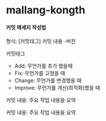 # mallang-kongth

<h4 data-ke-size="size20"><b>커밋 메세지 작성법</b></h4>
<p data-ke-size="size16">형식: [커밋태그] 커밋 내용 -버전</p>
<p data-ke-size="size16">커밋태그</p>
<ul style="list-style-type: circle;" data-ke-list-type="circle">
<li>Add: 무언가를 추가 했을때</li>
<li>Fix: 무언가를 고쳤을 때</li>
<li>Change: 무언가를 변경했을 때</li>
<li>Improve: 무언가를 개선(최적화)했을 때</li>
</ul>
<p data-ke-size="size16">커밋 내용: 주요 작업 내용을 요약</p>
<p data-ke-size="size16">커밋 내용: 주요 작업 내용을 요약</p>
